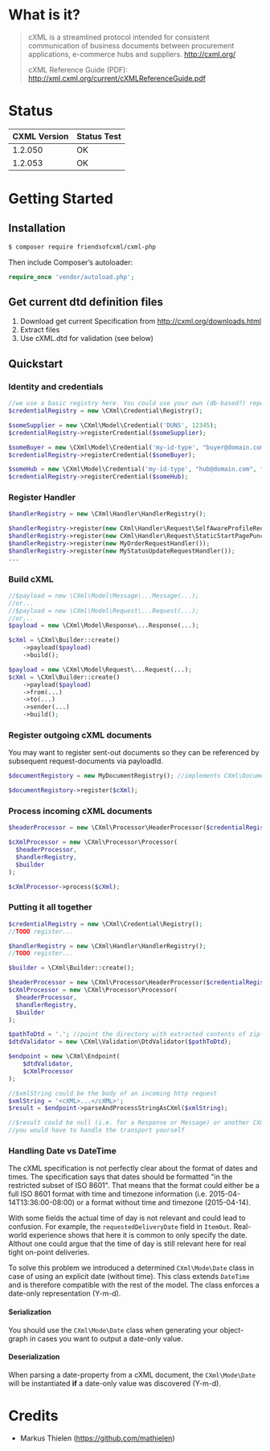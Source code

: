 # What is it?

> cXML is a streamlined protocol intended for consistent communication of business documents between procurement
> applications, e-commerce hubs and suppliers. http://cxml.org/
>
> cXML Reference Guide (PDF): http://xml.cxml.org/current/cXMLReferenceGuide.pdf

# Status

| CXML Version | Status Test |
|--------------|-------------|
| 1.2.050      | OK          |
| 1.2.053      | OK          |

# Getting Started

## Installation

```bash
$ composer require friendsofcxml/cxml-php
```

Then include Composer’s autoloader:

```php
require_once 'vendor/autoload.php';
```

## Get current dtd definition files

1. Download get current Specification from http://cxml.org/downloads.html
2. Extract files
3. Use cXML.dtd for validation (see below)

## Quickstart

### Identity and credentials

```php
//we use a basic registry here. You could use your own (db-based?) repository that implements CredentialRepositoryInterface
$credentialRegistry = new \CXml\Credential\Registry();

$someSupplier = new \CXml\Model\Credential('DUNS', 12345);
$credentialRegistry->registerCredential($someSupplier);

$someBuyer = new \CXml\Model\Credential('my-id-type', "buyer@domain.com");
$credentialRegistry->registerCredential($someBuyer);

$someHub = new \CXml\Model\Credential('my-id-type', "hub@domain.com", "abracadabra");
$credentialRegistry->registerCredential($someHub);
```

### Register Handler

```php
$handlerRegistry = new \CXml\Handler\HandlerRegistry();

$handlerRegistry->register(new CXml\Handler\Request\SelfAwareProfileRequestHandler(...));
$handlerRegistry->register(new CXml\Handler\Request\StaticStartPagePunchOutSetupRequestHandler(...));
$handlerRegistry->register(new MyOrderRequestHandler());
$handlerRegistry->register(new MyStatusUpdateRequestHandler());
...
```

### Build cXML

```php
//$payload = new \CXml\Model\Message\...Message(...);
//or...
//$payload = new \CXml\Model\Request\...Request(...);
//or...
$payload = new \CXml\Model\Response\...Response(...);

$cXml = \CXml\Builder::create()
    ->payload($payload)
    ->build();

$payload = new \CXml\Model\Request\...Request(...);
$cXml = \CXml\Builder::create()
    ->payload($payload)
    ->from(...)
    ->to(...)
    ->sender(...)
    ->build();
```

### Register outgoing cXML documents

You may want to register sent-out documents so they can be referenced by subsequent request-documents via payloadId.

```php
$documentRegistory = new MyDocumentRegistry(); //implements CXml\Document\DocumentRegistryInterface

$documentRegistory->register($cXml);
```

### Process incoming cXML documents

```php
$headerProcessor = new \CXml\Processor\HeaderProcessor($credentialRegistry);

$cXmlProcessor = new \CXml\Processor\Processor(
  $headerProcessor, 
  $handlerRegistry,
  $builder
);

$cXmlProcessor->process($cXml);
```

### Putting it all together

```php
$credentialRegistry = new \CXml\Credential\Registry();
//TODO register...

$handlerRegistry = new \CXml\Handler\HandlerRegistry();
//TODO register...

$builder = \CXml\Builder::create();

$headerProcessor = new \CXml\Processor\HeaderProcessor($credentialRegistry, $credentialRegistry);
$cXmlProcessor = new \CXml\Processor\Processor(
  $headerProcessor, 
  $handlerRegistry,
  $builder
);

$pathToDtd = '.'; //point the directory with extracted contents of zip-file with the DTDs, downloaded from cxml.org
$dtdValidator = new \CXml\Validation\DtdValidator($pathToDtd);

$endpoint = new \CXml\Endpoint(
    $dtdValidator,
    $cXmlProcessor
);

//$xmlString could be the body of an incoming http request
$xmlString = '<cXML>...</cXML>';
$result = $endpoint->parseAndProcessStringAsCXml($xmlString);

//$result could be null (i.e. for a Response or Message) or another CXml object which would be the Response to a Request
//you would have to handle the transport yourself
```

### Handling Date vs DateTime

The cXML specification is not perfectly clear about the format of dates and times. The specification says that dates 
should be formatted "in the restricted subset of ISO 8601". That means that the format could either be a full ISO 8601
format with time and timezone information (i.e. 2015-04-14T13:36:00-08:00) or a format without time and timezone
(2015-04-14).

With some fields the actual time of day is not relevant and could lead to confusion. For example, the 
`requestedDeliveryDate` field in `ItemOut`. Real-world experience shows that here it is common to only specify the date.
Althout one could argue that the time of day is still relevant here for real tight on-point deliveries.

To solve this problem we introduced a determined `CXml\Mode\Date` class in case of using an explicit 
date (without time). This class extends `DateTime` and is therefore compatible with the rest of the model. The class
enforces a date-only representation (Y-m-d).

#### Serialization

You should use the `CXml\Mode\Date` class when generating your object-graph in cases you want to output a date-only
value.

#### Deserialization

When parsing a date-property from a cXML document, the `CXml\Mode\Date` will be instantiated **if** a date-only
value was discovered (Y-m-d).

# Credits
- Markus Thielen (https://github.com/mathielen)